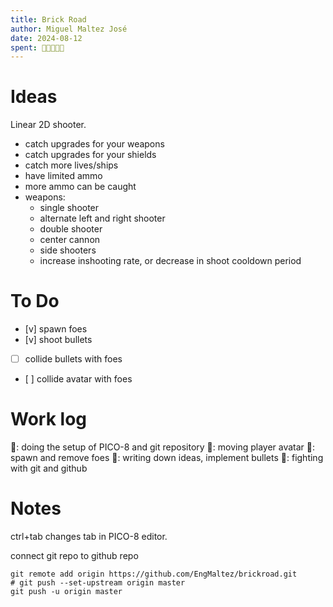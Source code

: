 ```yaml
---
title: Brick Road
author: Miguel Maltez José
date: 2024-08-12
spent: 🍅🍅🍅🍅🍅
---
```


# Ideas

Linear 2D shooter.

+ catch upgrades for your weapons
+ catch upgrades for your shields
+ catch more lives/ships
+ have limited ammo
+ more ammo can be caught
+ weapons:
	- single shooter
	- alternate left and right shooter
	- double shooter
	- center cannon
	- side shooters
	- increase inshooting rate, or decrease in shoot cooldown period


# To Do

- [v] spawn foes
- [v] shoot bullets
- [ ] collide bullets with foes
- [ ] collide avatar with foes

# Work log

🍅: doing the setup of PICO-8 and git repository
🍅: moving player avatar
🍅: spawn and remove foes
🍅: writing down ideas, implement bullets
🍅: fighting with git and github

# Notes

ctrl+tab changes tab in PICO-8 editor.

connect git repo to github repo
```
git remote add origin https://github.com/EngMaltez/brickroad.git
# git push --set-upstream origin master
git push -u origin master
```
